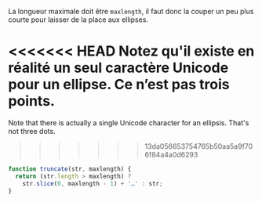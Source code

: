 La longueur maximale doit être `maxlength`, il faut donc la couper un peu plus courte pour laisser de la place aux ellipses.

<<<<<<< HEAD
Notez qu'il existe en réalité un seul caractère Unicode pour un ellipse. Ce n’est pas trois points.
=======
Note that there is actually a single Unicode character for an ellipsis. That's not three dots.
>>>>>>> 13da056653754765b50aa5a9f706f84a4a0d6293

```js run
function truncate(str, maxlength) {
  return (str.length > maxlength) ? 
    str.slice(0, maxlength - 1) + '…' : str;
}
```

